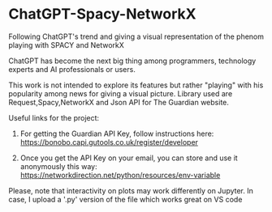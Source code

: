 # ChatGPT-Spacy-NetworkX
Following ChatGPT's trend and giving a visual representation of the phenom playing with SPACY and NetworkX


ChatGPT has become the next big thing among programmers, technology experts and AI professionals or users.

This work is not intended to explore its features but rather "playing" with his popularity among news for giving a visual picture.
Library used are Request,Spacy,NetworkX and Json API for The Guardian website.

Useful links for the project:

1) For getting the Guardian API Key, follow instructions here: https://bonobo.capi.gutools.co.uk/register/developer

2) Once you get the API Key on your email, you can store and use it anonymously this way: https://networkdirection.net/python/resources/env-variable

Please, note that interactivity on plots may work differently on Jupyter. In case, I upload a '.py' version of the file which works great on VS code
